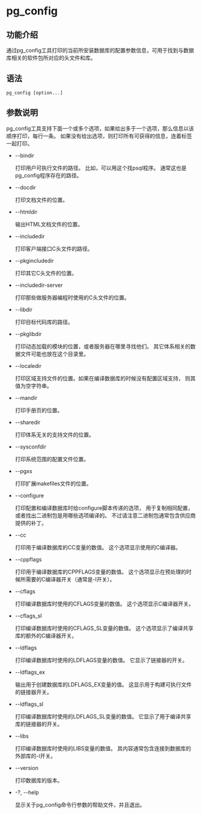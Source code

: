 # pg\_config

## 功能介绍<a name="zh-cn_topic_0237152437_section88358281478"></a>

通过pg\_config工具打印的当前所安装数据库的配置参数信息，可用于找到与数据库相关的软件包所对应的头文件和库。

## 语法<a name="zh-cn_topic_0237152437_section1370013416265"></a>

```
pg_config [option...]
```

## 参数说明<a name="zh-cn_topic_0237152437_section527434312916"></a>

pg\_config工具支持下面一个或多个选项，如果给出多于一个选项，那么信息以该顺序打印，每行一条。 如果没有给出选项，则打印所有可获得的信息，连着标签一起打印。

-   --bindir

    打印用户可执行文件的路径。 比如，可以用这个找psql程序。 通常这也是pg\_config程序存在的路径。


-   --docdir

    打印文档文件的位置。


-   --htmldir

    输出HTML文档文件的位置。


-   --includedir

    打印客户端接口C头文件的路径。


-   --pkgincludedir

    打印其它C头文件的位置。


-   --includedir-server

    打印那些做服务器编程时使用的C头文件的位置。


-   --libdir

    打印目标代码库的路径。


-   --pkglibdir

    打印动态加载的模块的位置，或者服务器在哪里寻找他们。 其它体系相关的数据文件可能也放在这个目录里。


-   --localedir

    打印区域支持文件的位置。如果在编译数据库的时候没有配置区域支持， 则其值为空字符串。


-   --mandir

    打印手册页的位置。


-   --sharedir

    打印体系无关的支持文件的位置。


-   --sysconfdir

    打印系统范围的配置文件位置。


-   --pgxs

    打印扩展makefiles文件的位置。


-   --configure

    打印配置和编译数据库时给configure脚本传递的选项， 用于复制相同配置， 或者找出二进制包是用哪些选项编译的。 不过请注意二进制包通常包含供应商提供的补丁。


-   --cc

    打印用于编译数据库的CC变量的数值。 这个选项显示使用的C编译器。


-   --cppflags

    打印用于编译数据库的CPPFLAGS变量的数值。 这个选项显示在预处理的时候所需要的C编译器开关（通常是-I开关）。


-   --cflags

    打印编译数据库时使用的CFLAGS变量的数值。 这个选项显示C编译器开关。


-   --cflags\_sl

    打印编译数据库时使用的CFLAGS\_SL变量的数值。 这个选项显示了编译共享库的额外的C编译器开关。


-   --ldflags

    打印编译数据库时使用的LDFLAGS变量的数值。 它显示了链接器的开关。


-   --ldflags\_ex

    输出用于创建数据库的LDFLAGS\_EX变量的值。 这显示用于构建可执行文件的链接器开关。


-   --ldflags\_sl

    打印编译数据库时使用的LDFLAGS\_SL变量的数值。 它显示了用于编译共享库的链接器的开关。


-   --libs

    打印编译数据库时使用的LIBS变量的数值。 其内容通常包含连接到数据库的外部库的-l开关。


-   --version

    打印数据库的版本。


-   -?, --help

    显示关于pg\_config命令行参数的帮助文件，并且退出。


